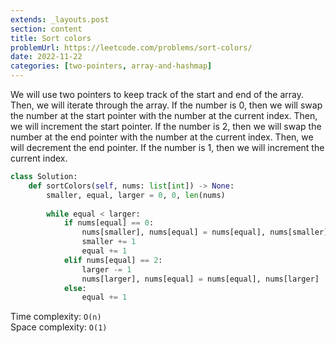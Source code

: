 ```yaml
---
extends: _layouts.post
section: content
title: Sort colors
problemUrl: https://leetcode.com/problems/sort-colors/
date: 2022-11-22
categories: [two-pointers, array-and-hashmap]
---
```


We will use two pointers to keep track of the start and end of the array. Then, we will iterate through the array. If the number is 0, then we will swap the number at the start pointer with the number at the current index. Then, we will increment the start pointer. If the number is 2, then we will swap the number at the end pointer with the number at the current index. Then, we will decrement the end pointer. If the number is 1, then we will increment the current index.

```python
class Solution:
    def sortColors(self, nums: list[int]) -> None:
        smaller, equal, larger = 0, 0, len(nums)
        
        while equal < larger:
            if nums[equal] == 0:
                nums[smaller], nums[equal] = nums[equal], nums[smaller]
                smaller += 1
                equal += 1
            elif nums[equal] == 2:
                larger -= 1
                nums[larger], nums[equal] = nums[equal], nums[larger]
            else:
                equal += 1
```

Time complexity: `O(n)` <br/>
Space complexity: `O(1)`